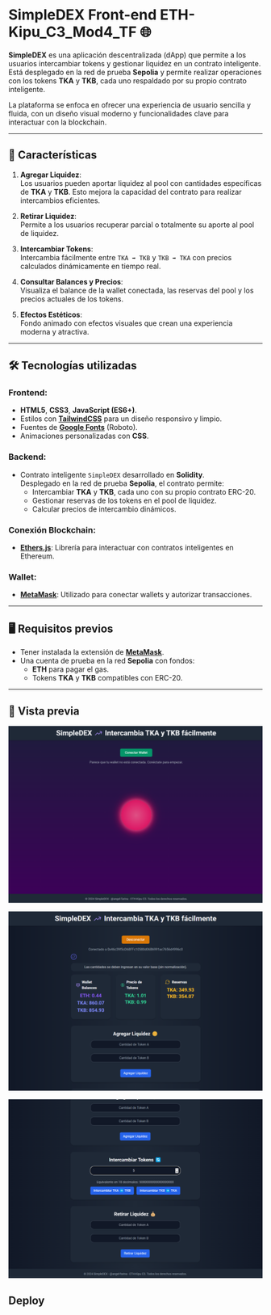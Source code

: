 # SimpleDEX Front-end ETH-Kipu_C3_Mod4_TF 🌐

**SimpleDEX** es una aplicación descentralizada (dApp) que permite a los usuarios intercambiar tokens y gestionar liquidez en un contrato inteligente. Está desplegado en la red de prueba **Sepolia** y permite realizar operaciones con los tokens **TKA** y **TKB**, cada uno respaldado por su propio contrato inteligente.

La plataforma se enfoca en ofrecer una experiencia de usuario sencilla y fluida, con un diseño visual moderno y funcionalidades clave para interactuar con la blockchain.

---

## 🚀 Características

1. **Agregar Liquidez**:  
   Los usuarios pueden aportar liquidez al pool con cantidades específicas de **TKA** y **TKB**. Esto mejora la capacidad del contrato para realizar intercambios eficientes.

2. **Retirar Liquidez**:  
   Permite a los usuarios recuperar parcial o totalmente su aporte al pool de liquidez.

3. **Intercambiar Tokens**:  
   Intercambia fácilmente entre `TKA ➡️ TKB` y `TKB ➡️ TKA` con precios calculados dinámicamente en tiempo real.

4. **Consultar Balances y Precios**:  
   Visualiza el balance de la wallet conectada, las reservas del pool y los precios actuales de los tokens.

5. **Efectos Estéticos**:  
   Fondo animado con efectos visuales que crean una experiencia moderna y atractiva.

---

## 🛠️ Tecnologías utilizadas

### **Frontend**:
- **HTML5**, **CSS3**, **JavaScript (ES6+)**.
- Estilos con **[TailwindCSS](https://tailwindcss.com/)** para un diseño responsivo y limpio.
- Fuentes de **[Google Fonts](https://fonts.google.com/)** (Roboto).
- Animaciones personalizadas con **CSS**.

### **Backend**:
- Contrato inteligente `SimpleDEX` desarrollado en **Solidity**.  
  Desplegado en la red de prueba **Sepolia**, el contrato permite:
  - Intercambiar **TKA** y **TKB**, cada uno con su propio contrato ERC-20.
  - Gestionar reservas de los tokens en el pool de liquidez.
  - Calcular precios de intercambio dinámicos.

### **Conexión Blockchain**:
- **[Ethers.js](https://docs.ethers.org/)**: Librería para interactuar con contratos inteligentes en Ethereum.

### **Wallet**:
- **[MetaMask](https://metamask.io/)**: Utilizado para conectar wallets y autorizar transacciones.

---

## 🖥️ Requisitos previos

- Tener instalada la extensión de **[MetaMask](https://metamask.io/)**.
- Una cuenta de prueba en la red **Sepolia** con fondos:
  - **ETH** para pagar el gas.
  - Tokens **TKA** y **TKB** compatibles con ERC-20.

---

## 🎨 Vista previa
![SimpleDEX Preview](media/images/preview1.png)

![SimpleDEX Preview](media/images/preview2.png)

![SimpleDEX Preview](media/images/preview3.png)

## Deploy

